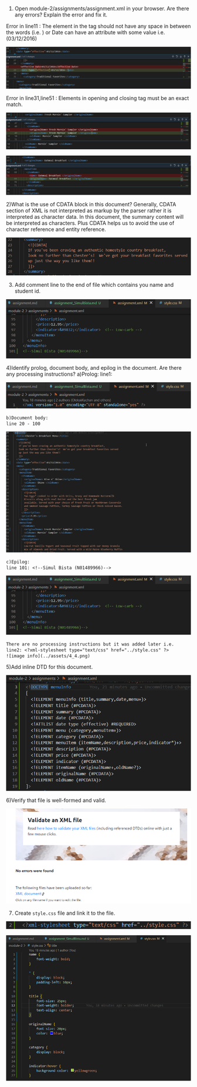 1) Open module-2/assignments/assignment.xml in your browser. Are there any errors? Explain the error and fix it.

Error in line11 : 
The element in the tag should not have any space in between the words (i.e. <effective-date>) or Date can have an attribute with some value i.e. (<date type="effective">03/12/2016</date>)

![image info](../assets/1_1.png)

Error in line31,line51 : 
Elements in opening and closing tag must be an exact match.

![image info](../assets/1_2.png)

![image info](../assets/1_3.png)

2)What is the use of CDATA block in this document?
Generally, CDATA section of XML is not interpreted as markup by the parser rather it is interpreted as character data. In this document, the summary content will be interpreted as characters. Plus CDATA helps us to avoid the use of character reference and entity reference.

![image info](../assets/2.png)

3) Add comment line to the end of file which contains you name and student id.

![image info](../assets/3.png)

4)Identify prolog, document body, and epilog in the document. Are there any processing instructions?
    a)Prolog:
    line1: <?xml version="1.0" encoding="UTF-8" standalone="yes" ?>

![image info](../assets/4_1.png)

    b)Document body:
    line 20 - 100

![image info](../assets/4_2.png)

    c)Epilog:
    line 101: <!--Simul Bista (N01489966)-->

![image info](../assets/4_3.png)

    There are no processing instructions but it was added later i.e.
    line2: <?xml-stylesheet type="text/css" href="../style.css" ?>
    ![image info](../assets/4_4.png)

5)Add inline DTD for this document.

![image info](../assets/5.png)

6)Verify that file is well-formed and valid.

![image info](../assets/6.png)

7. Create `style.css` file and link it to the file.

![image info](../assets/7_1.png)

![image info](../assets/7_2.png)

